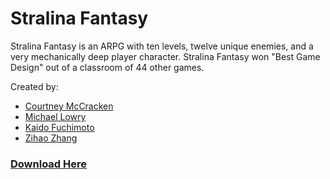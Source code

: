 # Stralina Fantasy

Stralina Fantasy is an ARPG with ten levels, twelve unique enemies, and a very mechanically deep player character. Stralina Fantasy won "Best Game Design" out of a classroom of 44 other games.

Created by:
- [Courtney McCracken](https://github.com/TheCourtmac)
- [Michael Lowry](https://github.com/mhlowry)
- [Kaido Fuchimoto](https://github.com/ZetaKai1219)
- [Zihao Zhang](https://github.com/DontPressReset)

### [Download Here](https://courtmac.itch.io/stralina-fantasy)
